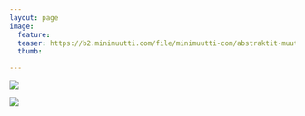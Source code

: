 ```yaml
---
layout: page
image:
  feature:
  teaser: https://b2.minimuutti.com/file/minimuutti-com/abstraktit-muut/1/DS26784-245px.jpg
  thumb:

---
```


[![](https://b2.minimuutti.com/file/minimuutti-com/abstraktit-muut/1/DS26781-800px.jpg)](https://dl.dropboxusercontent.com/sh/ea1wtnz7z734o12/AAD-msi0eX1LrDgefX1uG6xBa/abstraktit-muut/1/DS26781.jpg)

[![](https://b2.minimuutti.com/file/minimuutti-com/abstraktit-muut/1/DS26784-800px.jpg)](https://dl.dropboxusercontent.com/sh/ea1wtnz7z734o12/AACwz8w53PADISmoTpvLB6Fya/abstraktit-muut/1/DS26784.jpg)
